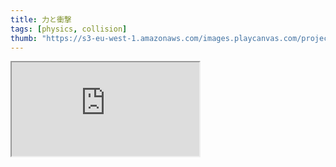 ```yaml
---
title: 力と衝撃
tags: [physics, collision]
thumb: "https://s3-eu-west-1.amazonaws.com/images.playcanvas.com/projects/12/405828/95F429-image-75.jpg"
---
```


<div className='iframe-container'>
    <iframe src="https://playcanv.as/p/8LTSuf4F/" title="Forces and Impulses" />
</div>

*カーソルキーを使用してインパルスを適用し、WASDキーを使用してトルクを適用し、キューブを回転させることができます。Fキーを押し続けると、重力の影響をキャンセルするために一定の上向きの力が適用されます。*
*Rキーを押すと、キューブがリセットされます。*

*キューブを角で立たせ回転させてみましょう！**使用されている完全なコードはこのページの下部に表示されています。*

このチュートリアルでは、力を使用して動的なリジッドボディを制御し、上に示したデモを生成する方法を説明します。力、衝動、トルクの利用とリジッドボディコンポーネントUIを使用して動作をカスタマイズする方法を簡単に説明します。

## 力のスクリプティング

### 一定の力を適用

```javascript
if (app.keyboard.isPressed(pc.KEY_F) ) {
    this.entity.rigidbody.applyForce(0, 9.8, 0);
}
```

ユーザーがFキーを押すと、[`applyForce(x, y, z)`][1]を介して、グローバルy軸に沿った力がアクセスされたエンティティに適用されます。また、力ベクトルの適用ポイントも設定できます。

### インパルス (Impulses)

```javascript
if (app.keyboard.isPressed(pc.KEY_LEFT) ) {
    this.entity.rigidbody.applyImpulse(-1, 0, 0);
}
```

[`applyImpulse(x, y, z)`][2]を介して、キューブにx軸のインパルスを与えて、瞬時の速度変化を与えます。

### トルク (Torques)

```javascript
if (app.keyboard.isPressed(pc.KEY_W) ) {
    this.entity.rigidbody.applyTorque(-this.torque, 0, 0);
}
```

[トルク](https://en.wikipedia.org/wiki/Torque) (回転力)は、[`applyTorque(x, y, z)`][3]を介してエンティティに適用されます。

### トルクインパルス (TorqueImpulses)

```javascript
this.entity.rigidbody.applyTorqueImpulse(x, y, z)
```

瞬間的な角速度の変化は、[`applyTorqueImpulse(x, y, z)`][4]を介して適用されます。これは、上記のデモのコードでは使用されませんでした。

## RigidBodyの移動

RigidyBodyを移動するには、上記のメソッドを使用して線形力と回転力(トルク)を適用します。オブジェクトが衝突する場合、直接位置や速度を変更することは避けるべきであり、これによりシミュレーションが上書きされ、特にオブジェクトが衝突する場合に奇妙な効果が生じる可能性があります。

ただし、必要な場合は、`entity.rigidbody.linearVelocity`または`entity.rigidbody.angularVelocity`に新しい '[pc.Vec3][5]'の値を直接割り当てることで、速度を上書きできます。

RigidBodyの詳細については、[CollisionのAPIページ][6]、[pcの名前空間ページ][7]、[一人称視点の移動][8]、[Collisionのチュートリアル][9]を参照してください。

## 一般的なセットアップ

スポットライト、キューブ(モデル、剛体、衝突、スクリプトコンポーネントを持つエンティティ)、フロア(モデル、剛体、衝突コンポーネントを持つ)を含む基本シーンをセットアップしました。立方体の剛体は動的に設定され、フロアの剛体は静的に設定されました。それぞれの箱に対していくつかのマテリアルを作成し、拡散色を変更して視覚的に見やすくしました。SpotLightとDynamicBodyの両方で "キャストシャドウ"オプションをアクティブにしました。完全な 'usingForces'シーンとコードについては、[このPlayCanvasアプリ][10]で確認できます。

## 制限と制御

一定のバランスのとれていない力を継続的に適用することを防ぎ、(物体が継続的に加速して制御を失うことを防ぐために)エディタ設定を行いました。立方体の属性エディタで角速度減衰を有効にし、立方体とフロアの両方で摩擦を有効にしました。ここでは線形減衰は使用されていませんが、空気抵抗をシミュレートするために使用でき、必要に応じて減速をコードで適用できます。

<img loading="lazy" src="/img/tutorials/forces/rigidbody_settings.jpg" alt="rigidbody_settings" />

## RigidBodyのテレポート

RigidBodyを瞬時に新しい位置にテレポートするには、pc.Entity APIのsetPosition関数を使用できません。これは、物理エンジンがまだボディが古い位置にあると思っているためです。代わりに、RigidBodyコンポーネントのteleport関数を使用する必要があります。

```javascript
//code within the update function
this.playerPos = this.entity.getLocalPosition();

// Keeping the cube on screen - cube moves off of one screen edge then appears from the opposite edge.
if (this.playerPos.x < -9.0) {
    this.entity.rigidbody.teleport(8.8, this.playerPos.y, this.playerPos.z);
}
if (this.playerPos.x > 9.0) {
    this.entity.rigidbody.teleport(-8.8, this.playerPos.y, this.playerPos.z);
}
```

キューブがx方向の可視範囲を超えると、teleport関数が呼び出され、立方体エンティティが画面を横切ってテレポートされます。エンティティを連続的に`if()`文をアクティブ化することを防ぐために、エンティティをより左右に移動するようにテレポートされます。



## キューブのコードをリセット

```javascript
if (app.keyboard.wasPressed(pc.KEY_R)) {
    this.reset();
}
```
```javascript
reset: function () {
    this.entity.rigidbody.teleport(0, 2, 0);
    this.entity.rigidbody.linearVelocity = pc.Vec3.ZERO;
    this.entity.rigidbody.angularVelocity = pc.Vec3.ZERO;
}
```

上記に加えて、キューブを元の位置に戻すリセット機能が含まれています。上記のように、RigidBodyの場所をテレポートされたエンティティの場所に同期させます。リセット関数の最後の2行は、RigidBodyの線形および角速度をゼロにリセットします。オブジェクトの向きもリセットできますが、このコードでは実行されていません。

## 完全なコードリスト

```javascript
var DynamicBody = pc.createScript('dynamicBody');

// initialize code called once per entity
DynamicBody.prototype.initialize = function() {
    this.torque = 7;
    this.app.keyboard.on(pc.EVENT_KEYDOWN, this.onKeyDown, this);

    this.on('destroy', function() {
        this.app.keyboard.off(pc.EVENT_KEYDOWN, this.onKeyDown, this);
    }, this);
};

DynamicBody.prototype.onKeyDown = function (event) {
    event.event.preventDefault();
};

// update code called every frame
DynamicBody.prototype.update = function(dt) {
    //update player's position
    this.playerPos = this.entity.getLocalPosition();

    var app = this.app;

    //keyboard controls and applying forces and moments.
    if (app.keyboard.isPressed(pc.KEY_LEFT) ) {
        this.entity.rigidbody.applyImpulse(-1, 0, 0);
    }
    if (app.keyboard.isPressed(pc.KEY_RIGHT) ) {
        this.entity.rigidbody.applyImpulse(1, 0, 0);
    }
    if (app.keyboard.isPressed(pc.KEY_UP) ) {
        this.entity.rigidbody.applyImpulse(0, 1, 0);
    }
    if (app.keyboard.isPressed(pc.KEY_A) ) {
        this.entity.rigidbody.applyTorque(0, this.torque, 0);
    }
    if (app.keyboard.isPressed(pc.KEY_D) ) {
        this.entity.rigidbody.applyTorque(0, -this.torque, 0);
    }
    if (app.keyboard.isPressed(pc.KEY_W) ) {
        this.entity.rigidbody.applyTorque(-this.torque, 0, 0);
    }
    if (app.keyboard.isPressed(pc.KEY_S) ) {
        this.entity.rigidbody.applyTorque(this.torque, 0, 0);
    }
    if (app.keyboard.isPressed(pc.KEY_F) ) {
        this.entity.rigidbody.applyForce(0, 9.8, 0);
    }

    // Keeping the cube on screen - cube moves off of one screen edge then appears from the opposite edge.
    if (this.playerPos.x < -9.0) {
        this.entity.rigidbody.teleport(8.8, this.playerPos.y, this.playerPos.z);
    }
    if (this.playerPos.x > 9.0) {
        this.entity.rigidbody.teleport(-8.8, this.playerPos.y, this.playerPos.z);
    }

    // cube reset control
    if (app.keyboard.wasPressed(pc.KEY_R) ) {
        this.reset();
    }
};

DynamicBody.prototype.reset = function () {
    this.entity.rigidbody.teleport(0, 2, 0);
    this.entity.rigidbody.linearVelocity = pc.Vec3.ZERO;
    this.entity.rigidbody.angularVelocity = pc.Vec3.ZERO;
};
```

[1]: https://api.playcanvas.com/engine/classes/RigidBodyComponent.html#applyForce
[2]: https://api.playcanvas.com/engine/classes/RigidBodyComponent.html#applyImpulse
[3]: https://api.playcanvas.com/engine/classes/RigidBodyComponent.html#applyTorque
[4]: https://api.playcanvas.com/engine/classes/RigidBodyComponent.html#applyTorqueImpulse
[5]: https://api.playcanvas.com/engine/classes/Vec3.html
[6]: https://api.playcanvas.com/engine/classes/CollisionComponent.html
[7]: https://api.playcanvas.com/modules/Engine.html
[8]: /tutorials/first-person-movement/
[9]: /tutorials/collision-and-triggers/
[10]: https://playcanvas.com/project/405828/overview/tutorial-forces--impulses
